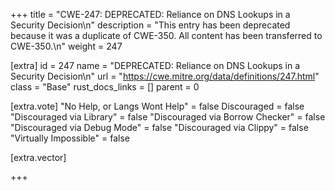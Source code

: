 +++
title = "CWE-247: DEPRECATED: Reliance on DNS Lookups in a Security Decision\n"
description = "This entry has been deprecated because it was a duplicate of CWE-350. All content has been transferred to CWE-350.\n"
weight = 247

[extra]
id = 247
name = "DEPRECATED: Reliance on DNS Lookups in a Security Decision\n"
url = "https://cwe.mitre.org/data/definitions/247.html"
class = "Base"
rust_docs_links = []
parent = 0

[extra.vote]
"No Help, or Langs Wont Help" = false
Discouraged = false
"Discouraged via Library" = false
"Discouraged via Borrow Checker" = false
"Discouraged via Debug Mode" = false
"Discouraged via Clippy" = false
"Virtually Impossible" = false

[extra.vector]

+++